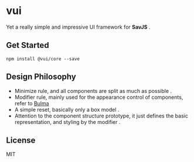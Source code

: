 # vui
Yet a really simple and impressive UI framework for **SavJS** .

## Get Started

```
npm install @vui/core --save
```

## Design Philosophy

- Minimize rule, and all components are split as much as possible .
- Modifier rule, mainly used for the appearance control of components, refer to [Bulma](http://bulma.io/documentation/modifiers/syntax/)
- A simple reset, basically only a box model .
- Attention to the component structure prototype, it just defines the basic representation, and styling by the modifier .

## License
MIT
